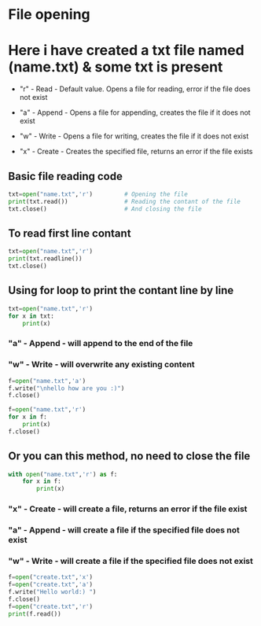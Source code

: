 # File opening 
# Here i have created a txt file named (name.txt) & some txt is present 

- "r" - Read - Default value. Opens a file for reading, error if the file does not exist

- "a" - Append - Opens a file for appending, creates the file if it does not exist

- "w" - Write - Opens a file for writing, creates the file if it does not exist

- "x" - Create - Creates the specified file, returns an error if the file exists

## Basic file reading code

```python
txt=open("name.txt",'r')         # Opening the file
print(txt.read())                # Reading the contant of the file
txt.close()                      # And closing the file
```

## To read first line contant

```python
txt=open("name.txt",'r') 
print(txt.readline())           
txt.close()
```
## Using for loop to print the contant line by line

```python
txt=open("name.txt",'r')
for x in txt:
    print(x)
```



### "a" - Append - will append to the end of the file
### "w" - Write - will overwrite any existing content

```python
f=open("name.txt",'a')
f.write("\nhello how are you :)")  
f.close()

f=open("name.txt",'r')
for x in f:
    print(x)
f.close()
```

## Or you can this method, no need to close the file 

```python
with open("name.txt",'r') as f:
    for x in f:
        print(x)
```



### "x" - Create - will create a file, returns an error if the file exist
### "a" - Append - will create a file if the specified file does not exist
### "w" - Write - will create a file if the specified file does not exist

```python
f=open("create.txt",'x')
f=open("create.txt",'a')
f.write("Hello world:) ")
f.close()
f=open("create.txt",'r')
print(f.read())
```
